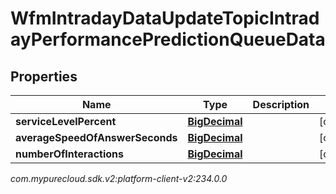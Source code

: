 # WfmIntradayDataUpdateTopicIntradayPerformancePredictionQueueData


## Properties

| Name | Type | Description | Notes |
| ------------ | ------------- | ------------- | ------------- |
| **serviceLevelPercent** | [**BigDecimal**](BigDecimal) |  |  [optional] |
| **averageSpeedOfAnswerSeconds** | [**BigDecimal**](BigDecimal) |  |  [optional] |
| **numberOfInteractions** | [**BigDecimal**](BigDecimal) |  |  [optional] |




_com.mypurecloud.sdk.v2:platform-client-v2:234.0.0_
